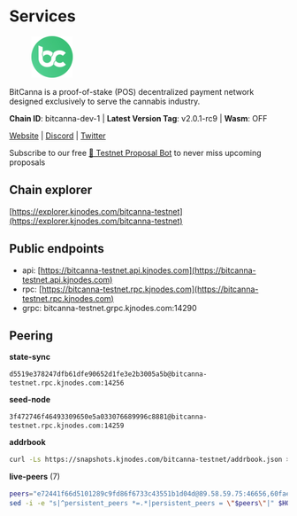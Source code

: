 # Services

<figure><img src="https://raw.githubusercontent.com/kj89/cosmos-images/main/logos/bitcanna.png" alt=""><figcaption></figcaption></figure>

BitCanna is a proof-of-stake (POS) decentralized payment network designed exclusively to serve the cannabis industry. 

**Chain ID**: bitcanna-dev-1 | **Latest Version Tag**: v2.0.1-rc9 | **Wasm**: OFF

[Website](https://www.bitcanna.io) | [Discord](https://discord.gg/9AVrzaVQvs) | [Twitter](https://twitter.com/BitCannaGlobal)



Subscribe to our free [🤖 Testnet Proposal Bot](https://t.me/kjnodes_testnet_proposal_bot) to never miss upcoming proposals


## Chain explorer
[https://explorer.kjnodes.com/bitcanna-testnet](https://explorer.kjnodes.com/bitcanna-testnet)

## Public endpoints

* api: [https://bitcanna-testnet.api.kjnodes.com](https://bitcanna-testnet.api.kjnodes.com)
* rpc: [https://bitcanna-testnet.rpc.kjnodes.com](https://bitcanna-testnet.rpc.kjnodes.com)
* grpc: bitcanna-testnet.grpc.kjnodes.com:14290

## Peering

**state-sync**

```text
d5519e378247dfb61dfe90652d1fe3e2b3005a5b@bitcanna-testnet.rpc.kjnodes.com:14256
```

**seed-node**

```text
3f472746f46493309650e5a033076689996c8881@bitcanna-testnet.rpc.kjnodes.com:14259
```

**addrbook**
```bash
curl -Ls https://snapshots.kjnodes.com/bitcanna-testnet/addrbook.json > $HOME/.bcna/config/addrbook.json
```

**live-peers** (7)
```bash
peers="e72441f66d5101289c9fd86f6733c43551b1d04d@89.58.59.75:46656,60fae2c5581622bb84eaf95878e85c9f339f1a2a@212.227.151.106:26656,80ee9ed689bfb329cf21b94aa12978e073226db4@212.227.151.143:26656,0a18b1d8d1bbd8abc07da8fa0902dbbd33cbd2ef@65.109.10.161:26050,b0c7e5c69aaf00626baaf7c59370029b587a91a4@65.109.92.240:30006,2175709bdd102641e9e4ddd38ba263b7f06214df@65.109.28.177:26356,d5519e378247dfb61dfe90652d1fe3e2b3005a5b@65.109.68.190:14256"
sed -i -e "s|^persistent_peers *=.*|persistent_peers = \"$peers\"|" $HOME/.bcna/config/config.toml
```

